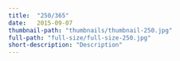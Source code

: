 ```yaml
---
title:  "250/365"
date:   2015-09-07
thumbnail-path: "thumbnails/thumbnail-250.jpg"
full-path: "full-size/full-size-250.jpg"
short-description: "Description"
---
```

